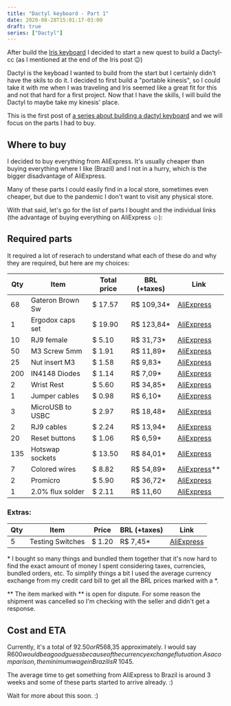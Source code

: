 ```yaml
---
title: "Dactyl keyboard - Part 1"
date: 2020-08-28T15:01:17-03:00
draft: true
series: ["Dactyl"]
---
```


After build the [Iris keyboard](/iris) I decided to start a new quest to build
a Dactyl-cc (as I mentioned at the end of the Iris post 😉)

Dactyl is the keyboad I wanted to build from the start but I certainly didn't
have the skils to do it. I decided to first build a "portable kinesis", so I
could take it with me when I was traveling and Iris seemed like a great fit for
this and not that hard for a first project. Now that I have the skills, I will
build the Dactyl to maybe take my kinesis' place.

This is the first post of [a series about building a dactyl
keyboard](/series/dactyl) and we will focus on the parts I had to buy.

## Where to buy

I decided to buy everything from AliExpress. It's usually cheaper than buying
everything where I like (Brazil) and I not in a hurry, which is the bigger
disadvantage of AliExpress.

Many of these parts I could easily find in a local store, sometimes even
cheaper, but due to the pandemic I don't want to visit any physical store.

With that said, let's go for the list of parts I bought and the individual
links (the advantage of buying everything on AliExpress ☺️):

## Required parts

It required a lot of reserach to understand what each of these do and why they
are required, but here are my choices:

Qty | Item              | Total price | BRL (+taxes) | Link
--- | ----------------- | ----------  | ------------ | ------------------------------------------------
68  | Gateron Brown Sw  | $ 17.57     | R$ 109,34\*  | [AliExpress](https://www.aliexpress.com/item/32980039972.html)
1   | Ergodox caps set  | $ 19.90     | R$ 123,84\*  | [AliExpress](https://www.aliexpress.com/item/32895788424.html)
10  | RJ9 female        | $ 5.10      | R$ 31,73\*   | [AliExpress](https://www.aliexpress.com/item/4001341125623.html)
50  | M3 Screw 5mm      | $ 1.91      | R$ 11,89\*   | [AliExpress](https://www.aliexpress.com/item/4000220786440.html)
25  | Nut insert M3     | $ 1.58      | R$ 9,83\*    | [AliExpress](https://www.aliexpress.com/item/33003887129.html)
200 | IN4148 Diodes     | $ 1.14      | R$ 7,09\*    | [AliExpress](https://www.aliexpress.com/item/2025724181.html)
2   | Wrist Rest        | $ 5.60      | R$ 34,85\*   | [AliExpress](https://www.aliexpress.com/item/32977646806.html)
1   | Jumper cables     | $ 0.98      | R$ 6,10\*    | [AliExpress](https://www.aliexpress.com/item/33041631448.html)
3   | MicroUSB to USBC  | $ 2.97      | R$ 18,48\*   | [AliExpress](https://www.aliexpress.com/item/33014954687.html)
2   | RJ9 cables        | $ 2.24      | R$ 13,94\*   | [AliExpress](https://www.aliexpress.com/item/4001216996891.html)
20  | Reset buttons     | $ 1.06      | R$ 6,59\*    | [AliExpress](https://www.aliexpress.com/item/32912175986.html)
135 | Hotswap sockets   | $ 13.50     | R$ 84,01\*   | [AliExpress](https://www.aliexpress.com/item/4000019410050.html)
7   | Colored wires     | $ 8.82      | R$ 54,89\*   | [AliExpress](https://www.aliexpress.com/item/32849118753.html)\*\*
2   | Promicro          | $ 5.90      | R$ 36,72\*   | [AliExpress](https://www.aliexpress.com/item/32989454698.html)
1   | 2.0% flux solder  | $ 2.11      | R$ 11,60     | [AliExpress](https://www.aliexpress.com/item/33006453680.html)


### Extras:

Qty | Item              | Price       | BRL (+taxes) | Link
--- | ----------------- | ----------  | ------------ | ------------------------------------------------
5   | Testing Switches  | $ 1.20      | R$ 7,45\*    | [AliExpress](https://www.aliexpress.com/item/32956853282.html)


\* I bought so many things and bundled them together that it's now hard to find
the exact amount of money I spent considering taxes, currencies, bundled
orders, etc. To simplify things a bit I used the average currency exchange from
my credit card bill to get all the BRL prices marked with a \*.

\*\* The item marked with \*\* is open for dispute. For some reason the
shipment was cancelled so I'm checking with the seller and didn't get a
response.

## Cost and ETA

Currently, it's a total of $92.50 or R$568,35 approximately. I would say R$600
would be a good guess because of the currency exchange flutuation. As a
comparison, the minimum wage in Brazil is R$ 1045.

The average time to get something from AliExpress to Brazil is around 3 weeks
and some of these parts started to arrive already. :)

Wait for more about this soon. :)

